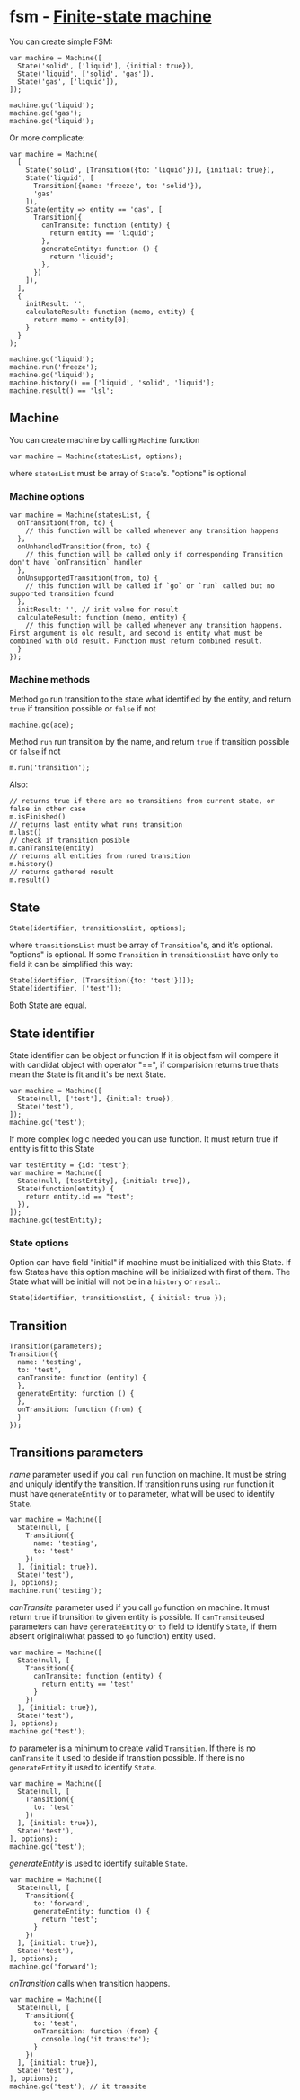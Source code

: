 # fsm - [Finite-state machine](https://en.wikipedia.org/wiki/Finite-state_machine)

You can create simple FSM:
```
var machine = Machine([
  State('solid', ['liquid'], {initial: true}),
  State('liquid', ['solid', 'gas']),
  State('gas', ['liquid']),
]);

machine.go('liquid');
machine.go('gas');
machine.go('liquid');
```

Or more complicate:
```
var machine = Machine(
  [
    State('solid', [Transition({to: 'liquid'})], {initial: true}),
    State('liquid', [
      Transition({name: 'freeze', to: 'solid'}),
      'gas'
    ]),
    State(entity => entity == 'gas', [
      Transition({
        canTransite: function (entity) {
          return entity == 'liquid';
        },
        generateEntity: function () {
          return 'liquid';
        },
      })
    ]),
  ],
  {
    initResult: '',
    calculateResult: function (memo, entity) {
      return memo + entity[0];
    }
  }
);

machine.go('liquid');
machine.run('freeze');
machine.go('liquid');
machine.history() == ['liquid', 'solid', 'liquid'];
machine.result() == 'lsl';
```

## Machine

You can create machine by calling `Machine` function

```
var machine = Machine(statesList, options);
```
where `statesList` must be array of `State`'s. "options" is optional

### Machine options

```
var machine = Machine(statesList, {
  onTransition(from, to) {
    // this function will be called whenever any transition happens
  },
  onUnhandledTransition(from, to) {
    // this function will be called only if corresponding Transition don't have `onTransition` handler
  },
  onUnsupportedTransition(from, to) {
    // this function will be called if `go` or `run` called but no supported transition found
  },
  initResult: '', // init value for result
  calculateResult: function (memo, entity) {
    // this function will be called whenever any transition happens. First argument is old result, and second is entity what must be combined with old result. Function must return combined result.
  }
});
```

### Machine methods

Method `go` run transition to the state what identified by the entity, and return `true` if transition possible or `false` if not
```
machine.go(ace);
```

Method `run` run transition by the name, and return `true` if transition possible or `false` if not
```
m.run('transition');
```

Also:
```
// returns true if there are no transitions from current state, or false in other case
m.isFinished()
// returns last entity what runs transition
m.last()
// check if transition posible
m.canTransite(entity)
// returns all entities from runed transition
m.history()
// returns gathered result
m.result()
```

## State

```
State(identifier, transitionsList, options);
```
where `transitionsList` must be array of `Transition`'s, and it's optional. "options" is optional.
If some `Transition` in `transitionsList` have only `to` field it can be simplified this way:
```
State(identifier, [Transition({to: 'test'})]);
State(identifier, ['test']);
```
Both State are equal.

## State identifier

State identifier can be object or function
If it is object fsm will compere it with candidat object with operator "==", if comparision returns true thats mean the State is fit and it's be next State.

```
var machine = Machine([
  State(null, ['test'], {initial: true}),
  State('test'),
]);
machine.go('test');
```
If more complex logic needed you can use function. It must return true if entity is fit to this State

```
var testEntity = {id: "test"};
var machine = Machine([
  State(null, [testEntity], {initial: true}),
  State(function(entity) {
    return entity.id == "test";
  }),
]);
machine.go(testEntity);
```

### State options

Option can have field "initial" if machine must be initialized with this State. If few States have this option machine will be initialized with first of them. The State what will be initial will not be in a `history` or `result`.
```
State(identifier, transitionsList, { initial: true });
```

## Transition

```
Transition(parameters);
Transition({
  name: 'testing',
  to: 'test',
  canTransite: function (entity) {
  },
  generateEntity: function () {
  },
  onTransition: function (from) {
  }
});
```

## Transitions parameters

*name* parameter used if you call `run` function on machine. It must be string and uniquly identify the transition. If transition runs using `run` function it must have `generateEntity` or `to` parameter, what will be used to identify `State`.

```
var machine = Machine([
  State(null, [
    Transition({
      name: 'testing',
      to: 'test'
    })
  ], {initial: true}),
  State('test'),
], options);
machine.run('testing');
```

*canTransite* parameter used if you call `go` function on machine. It must return `true` if trunsition to given entity is possible. If `canTransite`used parameters can have `generateEntity` or `to` field to identify `State`, if them absent original(what passed to `go` function) entity used.

```
var machine = Machine([
  State(null, [
    Transition({
      canTransite: function (entity) {
        return entity == 'test'
      }
    })
  ], {initial: true}),
  State('test'),
], options);
machine.go('test');
```

*to* parameter is a minimum to create valid `Transition`. If there is no `canTransite` it used to deside if transition possible. If there is no `generateEntity` it used to identify `State`.

```
var machine = Machine([
  State(null, [
    Transition({
      to: 'test'
    })
  ], {initial: true}),
  State('test'),
], options);
machine.go('test');
```

*generateEntity* is used to identify suitable `State`.

```
var machine = Machine([
  State(null, [
    Transition({
      to: 'forward',
      generateEntity: function () {
        return 'test';
      }
    })
  ], {initial: true}),
  State('test'),
], options);
machine.go('forward');
```

*onTransition* calls when transition happens.

```
var machine = Machine([
  State(null, [
    Transition({
      to: 'test',
      onTransition: function (from) {
        console.log('it transite');
      }
    })
  ], {initial: true}),
  State('test'),
], options);
machine.go('test'); // it transite
```

